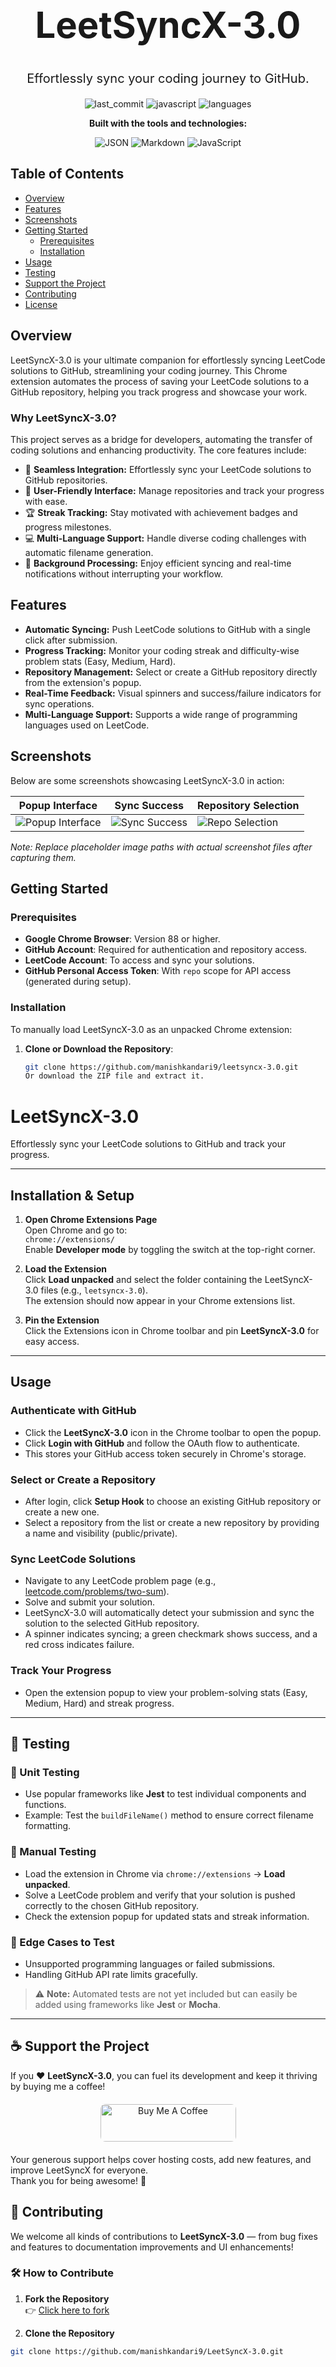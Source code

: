 <div align="center">

<h1 style="font-size: 58px;">LeetSyncX-3.0</h1>

<p style="font-size: 20px;">Effortlessly sync your coding journey to GitHub.</p>

![last_commit](https://img.shields.io/badge/last_commit-may-blue) ![javascript](https://img.shields.io/badge/javascript-40.6%25-yellow) ![languages](https://img.shields.io/badge/languages-3-blue)

**Built with the tools and technologies:**

![JSON](https://img.shields.io/badge/JSON-black) ![Markdown](https://img.shields.io/badge/Markdown-black) ![JavaScript](https://img.shields.io/badge/JavaScript-yellow)

</div>

## Table of Contents

- [Overview](#overview)
- [Features](#features)
- [Screenshots](#screenshots)
- [Getting Started](#getting-started)
  - [Prerequisites](#prerequisites)
  - [Installation](#installation)
- [Usage](#usage)
- [Testing](#testing)
- [Support the Project](#support-the-project)
- [Contributing](#contributing)
- [License](#license)

## Overview

LeetSyncX-3.0 is your ultimate companion for effortlessly syncing LeetCode solutions to GitHub, streamlining your coding journey. This Chrome extension automates the process of saving your LeetCode solutions to a GitHub repository, helping you track progress and showcase your work.

### Why LeetSyncX-3.0?

This project serves as a bridge for developers, automating the transfer of coding solutions and enhancing productivity. The core features include:

- 🚀 **Seamless Integration:** Effortlessly sync your LeetCode solutions to GitHub repositories.
- 🎯 **User-Friendly Interface:** Manage repositories and track your progress with ease.
- 🏆 **Streak Tracking:** Stay motivated with achievement badges and progress milestones.
- 💻 **Multi-Language Support:** Handle diverse coding challenges with automatic filename generation.
- 🔔 **Background Processing:** Enjoy efficient syncing and real-time notifications without interrupting your workflow.

## Features

- **Automatic Syncing:** Push LeetCode solutions to GitHub with a single click after submission.
- **Progress Tracking:** Monitor your coding streak and difficulty-wise problem stats (Easy, Medium, Hard).
- **Repository Management:** Select or create a GitHub repository directly from the extension's popup.
- **Real-Time Feedback:** Visual spinners and success/failure indicators for sync operations.
- **Multi-Language Support:** Supports a wide range of programming languages used on LeetCode.

## Screenshots

Below are some screenshots showcasing LeetSyncX-3.0 in action:

| **Popup Interface** | **Sync Success** | **Repository Selection** |
|--------------------|------------------|--------------------------|
| ![Popup Interface](screenshots/popup_interface.png) | ![Sync Success](screenshots/sync_success.png) | ![Repo Selection](screenshots/repo_selection.png) |

*Note: Replace placeholder image paths with actual screenshot files after capturing them.*

## Getting Started

### Prerequisites

- **Google Chrome Browser**: Version 88 or higher.
- **GitHub Account**: Required for authentication and repository access.
- **LeetCode Account**: To access and sync your solutions.
- **GitHub Personal Access Token**: With `repo` scope for API access (generated during setup).

### Installation

To manually load LeetSyncX-3.0 as an unpacked Chrome extension:

1. **Clone or Download the Repository**:
   ```bash
   git clone https://github.com/manishkandari9/leetsyncx-3.0.git
   Or download the ZIP file and extract it.

# LeetSyncX-3.0

Effortlessly sync your LeetCode solutions to GitHub and track your progress.

---

## Installation & Setup

1. **Open Chrome Extensions Page**  
   Open Chrome and go to:  
   `chrome://extensions/`  
   Enable **Developer mode** by toggling the switch at the top-right corner.

2. **Load the Extension**  
   Click **Load unpacked** and select the folder containing the LeetSyncX-3.0 files (e.g., `leetsyncx-3.0`).  
   The extension should now appear in your Chrome extensions list.

3. **Pin the Extension**  
   Click the Extensions icon in Chrome toolbar and pin **LeetSyncX-3.0** for easy access.

---

## Usage

### Authenticate with GitHub  
- Click the **LeetSyncX-3.0** icon in the Chrome toolbar to open the popup.  
- Click **Login with GitHub** and follow the OAuth flow to authenticate.  
- This stores your GitHub access token securely in Chrome's storage.

### Select or Create a Repository  
- After login, click **Setup Hook** to choose an existing GitHub repository or create a new one.  
- Select a repository from the list or create a new repository by providing a name and visibility (public/private).

### Sync LeetCode Solutions  
- Navigate to any LeetCode problem page (e.g., [leetcode.com/problems/two-sum](https://leetcode.com/problems/two-sum)).  
- Solve and submit your solution.  
- LeetSyncX-3.0 will automatically detect your submission and sync the solution to the selected GitHub repository.  
- A spinner indicates syncing; a green checkmark shows success, and a red cross indicates failure.

### Track Your Progress  
- Open the extension popup to view your problem-solving stats (Easy, Medium, Hard) and streak progress.

---

## 🧪 Testing

### 🔹 Unit Testing  
- Use popular frameworks like **Jest** to test individual components and functions.  
- Example: Test the `buildFileName()` method to ensure correct filename formatting.

### 🔹 Manual Testing  
- Load the extension in Chrome via `chrome://extensions` → **Load unpacked**.  
- Solve a LeetCode problem and verify that your solution is pushed correctly to the chosen GitHub repository.  
- Check the extension popup for updated stats and streak information.

### 🔹 Edge Cases to Test  
- Unsupported programming languages or failed submissions.  
- Handling GitHub API rate limits gracefully.

> ⚠️ **Note:** Automated tests are not yet included but can easily be added using frameworks like **Jest** or **Mocha**.

---
## ☕ Support the Project

If you ❤️ **LeetSyncX-3.0**, you can fuel its development and keep it thriving by buying me a coffee!

<div align="center" style="margin: 20px 0;">
  <a href="https://www.buymeacoffee.com/your-username" target="_blank" rel="noopener noreferrer" style="text-decoration: none;">
    <img 
      src="https://cdn.buymeacoffee.com/buttons/v2/default-yellow.png" 
      alt="Buy Me A Coffee" 
      style="height: 60px; width: 217px; border-radius: 8px;" />
  </a>
</div>

Your generous support helps cover hosting costs, add new features, and improve LeetSyncX for everyone.  
Thank you for being awesome! 🚀




## 🤝 Contributing

We welcome all kinds of contributions to **LeetSyncX-3.0** — from bug fixes and features to documentation improvements and UI enhancements!

### 🛠️ How to Contribute

1. **Fork the Repository**  
   👉 [Click here to fork](https://github.com/manishkandari9/LeetSyncX-3.0/fork)

2. **Clone the Repository**
```bash
git clone https://github.com/manishkandari9/LeetSyncX-3.0.git
